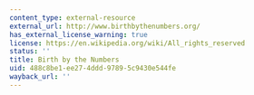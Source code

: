```yaml
---
content_type: external-resource
external_url: http://www.birthbythenumbers.org/
has_external_license_warning: true
license: https://en.wikipedia.org/wiki/All_rights_reserved
status: ''
title: Birth by the Numbers
uid: 488c8be1-ee27-4ddd-9789-5c9430e544fe
wayback_url: ''
---
```

